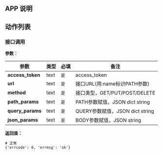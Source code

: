 ## APP 说明

## 动作列表

### 接口调用

**参数：**

| 参数               | 类型  |  必填   | 备注                         |
|------------------| ----  |  ----  |----------------------------|
| **access_token** | text | `是` | access_token               |
| **url**          | text | `是` | 接口URL(用:name标识PATH参数)      |
| **method**       | text | `是` | 接口类型，GET/PUT/POST/DELETE   |
| **path_params**  | text | `是` | PATH参数赋值，JSON dict string  |
| **query_params** | text | `是` | QUERY参数赋值，JSON dict string |
| **json_params**  | text | `是` | BODY参数赋值，JSON string       |

**返回值：**

```
# 正常
{'errcode': 0, 'errmsg': 'ok'}
```
